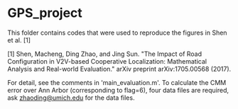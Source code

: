 # GPS_project
This folder contains codes that were used to reproduce the figures in Shen et al. [1]

[1] Shen, Macheng, Ding Zhao, and Jing Sun. "The Impact of Road Configuration in V2V-based Cooperative Localization: Mathematical Analysis and Real-world Evaluation." arXiv preprint arXiv:1705.00568 (2017).

For detail, see the comments in 'main_evaluation.m'. To calculate the CMM error over Ann Arbor (corresponding to flag=6), four data files are required, ask zhaoding@umich.edu for the data files.
